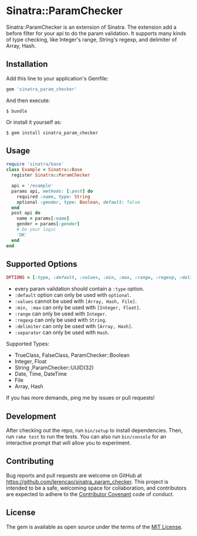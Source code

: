 # Sinatra::ParamChecker

Sinatra::ParamChecker is an extension of Sinatra.
The extension add a before filter for your api to do the param
validation.
It supports many kinds of type checking, like Integer's range,
String's regexp, and delimiter of Array, Hash.


## Installation

Add this line to your application's Gemfile:

```ruby
gem 'sinatra_param_checker'
```

And then execute:

    $ bundle

Or install it yourself as:

    $ gem install sinatra_param_checker

## Usage

``` ruby
require 'sinatra/base'
class Example < Sinatra::Base
  register Sinatra::ParamChecker

  api = '/example'
  params api, methods: [:post] do
    required :name, type: String
    optional :gender, type: Boolean, default: false
  end
  post api do
    name = params[:name]
    gender = params[:gender]
    # Do your logic
    'OK'
  end
end
```

## Supported Options

``` ruby
OPTIONS = [:type, :default, :values, :min, :max, :range, :regexp, :delimiter, :separator]
```

- every param validation should contain a `:type` option.
- `:default` option can only be used with `optional`.
- `:values` cannot be used with `[Array, Hash, File]`.
- `:min, :max` can only be used with `[Integer, Float]`.
- `:range` can only be used with `Integer`.
- `:regexp` can only be used with `String`.
- `:delimiter` can only be used with `[Array, Hash]`.
- `:separator` can only be used with `Hash`.

Supported Types:

- TrueClass, FalseClass, ParamChecker::Boolean
- Integer, Float
- String ,ParamChecker::UUID(32)
- Date, Time, DateTime
- File
- Array, Hash

If you has more demands, ping me by issues or pull requests!


## Development

After checking out the repo, run `bin/setup` to install dependencies. Then, run `rake test` to run the tests. You can also run `bin/console` for an interactive prompt that will allow you to experiment.

## Contributing

Bug reports and pull requests are welcome on GitHub at https://github.com/lerencao/sinatra_param_checker. This project is intended to be a safe, welcoming space for collaboration, and contributors are expected to adhere to the [Contributor Covenant](http://contributor-covenant.org) code of conduct.


## License

The gem is available as open source under the terms of the [MIT License](http://opensource.org/licenses/MIT).

